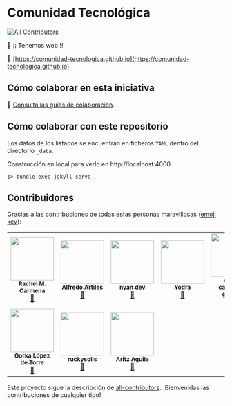 # Comunidad Tecnológica
[![All Contributors](https://img.shields.io/badge/all_contributors-9-orange.svg?style=flat-square)](#contributors)

:tada: ¡¡ Tenemos web !! 

:link: [https://comunidad-tecnologica.github.io](https://comunidad-tecnologica.github.io)

## Cómo colaborar en esta iniciativa

:book: [Consulta las guías de colaboración](CONTRIBUTING.md).

## Cómo colaborar con este repositorio

Los datos de los listados se encuentran en ficheros `YAML` dentro del directorio `_data`.

Construcción en local para verlo en http://localhost:4000 :

```
$> bundle exec jekyll serve
```

<!-- Do not translate this title to keep the number of contributors updated in the badge -->
## Contribuidores

Gracias a las contribuciones de todas estas personas maravillosas ([emoji key](https://allcontributors.org/docs/en/emoji-key)):

<!-- ALL-CONTRIBUTORS-LIST:START - Do not remove or modify this section -->
<!-- prettier-ignore-start -->
<!-- markdownlint-disable -->
<table>
  <tr>
    <td align="center"><a href="https://rachelcarmena.github.io"><img src="https://avatars0.githubusercontent.com/u/22792183?v=4?s=100" width="100px;" alt=""/><br /><sub><b>Rachel M. Carmena</b></sub></a><br /><a href="https://github.com/comunidad-tecnologica/comunidad-tecnologica.github.io/commits?author=rachelcarmena" title="Documentation">📖</a></td>
    <td align="center"><a href="http://www.audiense.com"><img src="https://avatars3.githubusercontent.com/u/92608?v=4?s=100" width="100px;" alt=""/><br /><sub><b>Alfredo Artiles</b></sub></a><br /><a href="https://github.com/comunidad-tecnologica/comunidad-tecnologica.github.io/commits?author=aartiles" title="Documentation">📖</a></td>
    <td align="center"><a href="http://fightingkitten.webcindario.com/"><img src="https://avatars3.githubusercontent.com/u/5872813?v=4?s=100" width="100px;" alt=""/><br /><sub><b>nyan dev</b></sub></a><br /><a href="https://github.com/comunidad-tecnologica/comunidad-tecnologica.github.io/commits?author=mericp" title="Documentation">📖</a></td>
    <td align="center"><a href="https://github.com/yodra"><img src="https://avatars0.githubusercontent.com/u/7188403?v=4?s=100" width="100px;" alt=""/><br /><sub><b>Yodra</b></sub></a><br /><a href="https://github.com/comunidad-tecnologica/comunidad-tecnologica.github.io/commits?author=yodra" title="Documentation">📖</a></td>
    <td align="center"><a href="http://www.danielcastanera.com"><img src="https://avatars3.githubusercontent.com/u/6005590?v=4?s=100" width="100px;" alt=""/><br /><sub><b>daniel castañera garrido</b></sub></a><br /><a href="https://github.com/comunidad-tecnologica/comunidad-tecnologica.github.io/commits?author=guldoe" title="Documentation">📖</a></td>
    <td align="center"><a href="http://beelzenef.github.io"><img src="https://avatars3.githubusercontent.com/u/6389665?v=4?s=100" width="100px;" alt=""/><br /><sub><b>Elena G</b></sub></a><br /><a href="https://github.com/comunidad-tecnologica/comunidad-tecnologica.github.io/commits?author=Beelzenef" title="Documentation">📖</a></td>
    <td align="center"><a href="https://rubocoptero.com"><img src="https://avatars2.githubusercontent.com/u/2010472?v=4?s=100" width="100px;" alt=""/><br /><sub><b>Rubén Antón</b></sub></a><br /><a href="https://github.com/comunidad-tecnologica/comunidad-tecnologica.github.io/commits?author=rubocoptero" title="Documentation">📖</a></td>
  </tr>
  <tr>
    <td align="center"><a href="https://www.gorka.io"><img src="https://avatars0.githubusercontent.com/u/4482916?v=4?s=100" width="100px;" alt=""/><br /><sub><b>Gorka López de Torre</b></sub></a><br /><a href="https://github.com/comunidad-tecnologica/comunidad-tecnologica.github.io/commits?author=gorkaio" title="Documentation">📖</a></td>
    <td align="center"><a href="https://github.com/ruckysolis"><img src="https://avatars1.githubusercontent.com/u/2883426?v=4?s=100" width="100px;" alt=""/><br /><sub><b>ruckysolis</b></sub></a><br /><a href="https://github.com/comunidad-tecnologica/comunidad-tecnologica.github.io/commits?author=ruckysolis" title="Documentation">📖</a></td>
    <td align="center"><a href="http://www.qajungle.com"><img src="https://avatars.githubusercontent.com/u/6283257?v=4?s=100" width="100px;" alt=""/><br /><sub><b>Aritz Aguila</b></sub></a><br /><a href="https://github.com/comunidad-tecnologica/comunidad-tecnologica.github.io/commits?author=aaguila" title="Documentation">📖</a></td>
  </tr>
</table>

<!-- markdownlint-restore -->
<!-- prettier-ignore-end -->

<!-- ALL-CONTRIBUTORS-LIST:END -->

Este proyecto sigue la descripción de [all-contributors](https://github.com/all-contributors/all-contributors). ¡Bienvenidas las contribuciones de cualquier tipo!
